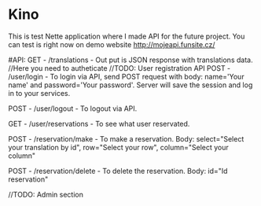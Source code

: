 # Kino

This is test Nette application where I made API for the future project. You can test is right now on demo website http://mojeapi.funsite.cz/

#API:
GET   - /translations - Out put is JSON response with translations data.
//Here you need to autheticate
//TODO: User registration API
POST  - /user/login - To login via API, send POST request with body: name='Your name' and password='Your password'. Server will save the session and log in to your services.

POST  - /user/logout - To logout via API.

GET  - /user/reservations - To see what user reservated.


POST  - /reservation/make - To make a reservation. Body: select="Select your translation by id", row="Select your row", column="Select your column"

POST  - /reservation/delete - To delete the reservation. Body: id="Id reservation"

//TODO: Admin section
